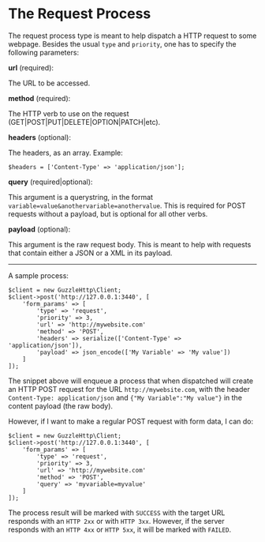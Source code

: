 The Request Process
===================

The request process type is meant to help dispatch a HTTP request to some webpage. Besides the usual
`type` and `priority`, one has to specify the following parameters:

**url** (required):

The URL to be accessed.

**method** (required):

The HTTP verb to use on the request (GET|POST|PUT|DELETE|OPTION|PATCH|etc).

**headers** (optional):

The headers, as an array. Example:

    $headers = ['Content-Type' => 'application/json'];
    
**query** (required|optional):

This argument is a querystring, in the format `variable=value&anothervariable=anothervalue`. This is required
for POST requests without a payload, but is optional for all other verbs.

**payload** (optional):

This argument is the raw request body. This is meant to help with requests that contain either a JSON or a XML in
its payload.

---

A sample process:

    $client = new GuzzleHttp\Client;
    $client->post('http://127.0.0.1:3440', [
        'form_params' => [
            'type' => 'request',
            'priority' => 3,
            'url' => 'http://mywebsite.com'
            'method' => 'POST',
            'headers' => serialize(['Content-Type' => 'application/json']),
            'payload' => json_encode(['My Variable' => 'My value'])
        ]
    ]);
    
The snippet above will enqueue a process that when dispatched will create an HTTP POST request for the URL
`http://mywebsite.com`, with the header `Content-Type: application/json` and `{"My Variable":"My value"}` in
the content payload (the raw body).

However, if I want to make a regular POST request with form data, I can do:

    $client = new GuzzleHttp\Client;
    $client->post('http://127.0.0.1:3440', [
        'form_params' => [
            'type' => 'request',
            'priority' => 3,
            'url' => 'http://mywebsite.com'
            'method' => 'POST',
            'query' => 'myvariable=myvalue'
        ]
    ]);
    
The process result will be marked with `SUCCESS` with the target URL responds with an `HTTP 2xx` or with `HTTP 3xx`.
However, if the server responds with an `HTTP 4xx` or `HTTP 5xx`, it will be marked with `FAILED`.